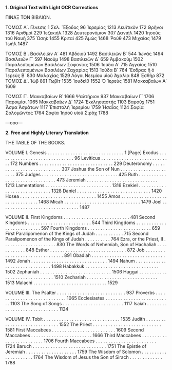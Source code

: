 **1. Original Text with Light OCR Corrections**

ΠΙΝΑΞ ΤΩΝ ΒΙΒΛΙΩΝ.

ΤΟΜΟΣ Α΄.
Γένεσις            1          Σελ.
Ἔξοδος            96          Ἱερεμίας         1213
Λευϊτικὸν        172          Θρῆνοι           1316
Ἀριθμοὶ          229          Ἰεζεκιὴλ         1328
Δευτερονόμιον    307          Δανιὴλ           1420
Ἰησοῦς τοῦ Ναυῆ  375          Ὡσηὲ             1455
Κριταὶ           425          Ἀμὼς             1468
Ῥοὺθ             473          Μιχαίας          1479
                              Ἰωὴλ             1487

ΤΟΜΟΣ Β΄.
Βασιλειῶν Α΄     481          Ἀβδειοὺ          1492
Βασιλειῶν Β΄     544          Ἰωνᾶς            1494
Βασιλειῶν Γ΄     597          Ναοὺμ            1498
Βασιλειῶν Δ΄     659          Ἀμβακοὺμ         1502
Παραλειπομένων Βασιλέων       Σοφονίας         1506
Ἰούδα Α΄         715          Ἀγγαῖος          1510
Παραλειπομένων Βασιλέων       Ζαχαρίας         1513
Ἰούδα Β΄         764
Ἔσδρας ἢ ὁ Ἱερεὺς Β΄ 830       Μαλαχίας         1529
Λόγοι Νεεμίου υἱοῦ Ἀχαλία 848
Ἐσθὴρ            872         ΤΟΜΟΣ Δ΄.
Ἰὼβ              891         Τωβὶτ            1535
                             Ἰουδεὶθ          1552
                             Ὁ Ἱερεὺς         1581
                             Μακκαβαίων Α΄    1609

ΤΟΜΟΣ Γ΄.                    Μακκαβαίων Β΄    1666
Ψαλτήριον        937         Μακκαβαίων Γ΄    1706
Παροιμίαι       1065         Μακκαβαίων Δ΄    1724
Ἐκκλησιαστὴς    1103         Βαροὺχ           1751
Ἆσμα Ἀσμάτων    1117         Ἐπιστολὴ Ἱερεμίου 1759
Ἡσαΐας          1124         Σοφία Σολομῶντος 1764
                             Σοφία Ἰησοῦ υἱοῦ Σιρὰχ 1788

—οοο—

**2. Free and Highly Literary Translation**

THE TABLE OF THE BOOKS.

VOLUME I.
    Genesis . . . . . . . . . . . . . . . . . . . . . . . . . . . . . . 1 [Page]
    Exodus . . . . . . . . . . . . . . . . . . . . . . . . . . . . . . 96
    Leviticus . . . . . . . . . . . . . . . . . . . . . . . . . . . . 172
    Numbers . . . . . . . . . . . . . . . . . . . . . . . . . . . . . 229
    Deuteronomy . . . . . . . . . . . . . . . . . . . . . . . . . . . 307
    Joshua the Son of Nun . . . . . . . . . . . . . . . . . . . . . . 375
    Judges . . . . . . . . . . . . . . . . . . . . . . . . . . . . . . 425
    Ruth . . . . . . . . . . . . . . . . . . . . . . . . . . . . . . . 473
    Jeremiah . . . . . . . . . . . . . . . . . . . . . . . . . . . . 1213
    Lamentations . . . . . . . . . . . . . . . . . . . . . . . . . . 1316
    Ezekiel . . . . . . . . . . . . . . . . . . . . . . . . . . . . . 1328
    Daniel . . . . . . . . . . . . . . . . . . . . . . . . . . . . . 1420
    Hosea . . . . . . . . . . . . . . . . . . . . . . . . . . . . . . 1455
    Amos . . . . . . . . . . . . . . . . . . . . . . . . . . . . . . . 1468
    Micah . . . . . . . . . . . . . . . . . . . . . . . . . . . . . . 1479
    Joel . . . . . . . . . . . . . . . . . . . . . . . . . . . . . . . 1487

VOLUME II.
    First Kingdoms . . . . . . . . . . . . . . . . . . . . . . . . . . 481
    Second Kingdoms . . . . . . . . . . . . . . . . . . . . . . . . . 544
    Third Kingdoms . . . . . . . . . . . . . . . . . . . . . . . . . . 597
    Fourth Kingdoms . . . . . . . . . . . . . . . . . . . . . . . . . 659
    First Paralipomenon of the Kings of Judah . . . . . . . . . . . 715
    Second Paralipomenon of the Kings of Judah . . . . . . . . . . 764
    Ezra, or the Priest, II . . . . . . . . . . . . . . . . . . . . . 830
    The Words of Nehemiah, Son of Hachaliah . . . . . . . . . . . . 848
    Esther . . . . . . . . . . . . . . . . . . . . . . . . . . . . . . 872
    Job . . . . . . . . . . . . . . . . . . . . . . . . . . . . . . . 891
    Obadiah . . . . . . . . . . . . . . . . . . . . . . . . . . . . . 1492
    Jonah . . . . . . . . . . . . . . . . . . . . . . . . . . . . . . 1494
    Nahum . . . . . . . . . . . . . . . . . . . . . . . . . . . . . . 1498
    Habakkuk . . . . . . . . . . . . . . . . . . . . . . . . . . . . . 1502
    Zephaniah . . . . . . . . . . . . . . . . . . . . . . . . . . . . 1506
    Haggai . . . . . . . . . . . . . . . . . . . . . . . . . . . . . . 1510
    Zechariah . . . . . . . . . . . . . . . . . . . . . . . . . . . . 1513
    Malachi . . . . . . . . . . . . . . . . . . . . . . . . . . . . . 1529

VOLUME III.
    The Psalter . . . . . . . . . . . . . . . . . . . . . . . . . . . 937
    Proverbs . . . . . . . . . . . . . . . . . . . . . . . . . . . . 1065
    Ecclesiastes . . . . . . . . . . . . . . . . . . . . . . . . . . 1103
    The Song of Songs . . . . . . . . . . . . . . . . . . . . . . . . 1117
    Isaiah . . . . . . . . . . . . . . . . . . . . . . . . . . . . . 1124

VOLUME IV.
    Tobit . . . . . . . . . . . . . . . . . . . . . . . . . . . . . . 1535
    Judith . . . . . . . . . . . . . . . . . . . . . . . . . . . . . 1552
    The Priest . . . . . . . . . . . . . . . . . . . . . . . . . . . 1581
    First Maccabees . . . . . . . . . . . . . . . . . . . . . . . . . 1609
    Second Maccabees . . . . . . . . . . . . . . . . . . . . . . . . 1666
    Third Maccabees . . . . . . . . . . . . . . . . . . . . . . . . . 1706
    Fourth Maccabees . . . . . . . . . . . . . . . . . . . . . . . . 1724
    Baruch . . . . . . . . . . . . . . . . . . . . . . . . . . . . . 1751
    The Epistle of Jeremiah . . . . . . . . . . . . . . . . . . . . 1759
    The Wisdom of Solomon . . . . . . . . . . . . . . . . . . . . . 1764
    The Wisdom of Jesus the Son of Sirach . . . . . . . . . . . . . 1788